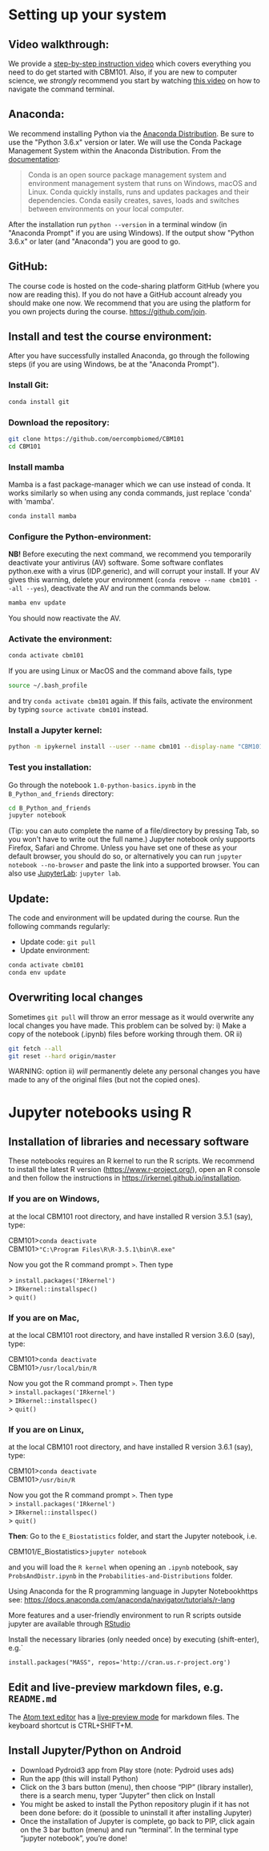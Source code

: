 # Setting up your system

## Video walkthrough: 
We provide a [step-by-step instruction video](https://www.youtube.com/watch?v=BF9OTam4nwk) which covers everything you need to do get started with CBM101. Also, if you are new to computer science, we *strongly* recommend you start by watching [this video](https://www.youtube.com/watch?v=4KpD-L8-uZQ) on how to navigate the command terminal.


## Anaconda:
We recommend installing Python via the [Anaconda Distribution](https://www.anaconda.com/download). Be sure to use the "Python 3.6.x" version or later. We will use the Conda Package Management System within the Anaconda Distribution. From the [documentation](https://conda.io/docs):
> Conda is an open source package management system and environment management system that runs on Windows, macOS and Linux. Conda quickly installs, runs and updates packages and their dependencies. Conda easily creates, saves, loads and switches between environments on your local computer.

After the installation run `python --version` in a terminal window (in "Anaconda Prompt" if you are using Windows). If the output show "Python 3.6.x" or later (and "Anaconda") you are good to go.

## GitHub:
The course code is hosted on the code-sharing platform GitHub (where you now are reading this). If you do not have a GitHub account already you should make one now. We recommend that you are using the platform for you own projects during the course. https://github.com/join.

## Install and test the course environment:

After you have successfully installed Anaconda, go through the following steps (if you are using Windows, be at the "Anaconda Prompt").

### Install Git:
```bash
conda install git
```
### Download the repository:
```bash
git clone https://github.com/oercompbiomed/CBM101
cd CBM101
```

### Install mamba
Mamba is a fast package-manager which we can use instead of conda. It works similarly so when using any conda commands, just replace 'conda' with 'mamba'.
```bash
conda install mamba
```

### Configure the Python-environment:
**NB!** Before executing the next command, we recommend you temporarily deactivate your antivirus (AV) software. Some software conflates python.exe with a virus (IDP.generic), and will corrupt your install. If your AV gives this warning, delete your environment (`conda remove --name cbm101 --all --yes`), deactivate the AV and run the commands below.
```bash
mamba env update
```
You should now reactivate the AV.

### Activate the environment:
```bash
conda activate cbm101
```
If you are using Linux or MacOS and the command above fails, type
```bash
source ~/.bash_profile
```
and try `conda activate cbm101` again. If this fails, activate the environment by typing `source activate cbm101` instead.

### Install a Jupyter kernel:
```bash
python -m ipykernel install --user --name cbm101 --display-name "CBM101"
```

### Test you installation:
Go through the notebook `1.0-python-basics.ipynb` in the `B_Python_and_friends` directory:
```bash
cd B_Python_and_friends
jupyter notebook
```
(Tip: you can auto complete the name of a file/directory by pressing Tab, so you won't have to write out the 
full name.) Jupyter notebook only supports Firefox, Safari and Chrome. Unless you have set one of these as your default browser, 
you should do so, or alternatively you can run `jupyter notebook --no-browser` and paste the link into a supported browser.
You can also use [JupyterLab](https://github.com/jupyterlab/jupyterlab): `jupyter lab`.

## Update:
The code and environment will be updated during the course. Run the following commands regularly:
* Update code: `git pull`
* Update environment:
```bash
conda activate cbm101
conda env update
```

## Overwriting local changes
Sometimes `git pull` will throw an error message as it would overwrite any local changes you have made. This 
problem can be solved by:
i) Make a copy of the notebook (.ipynb) files before working through them.
OR 
ii) 
```bash
git fetch --all
git reset --hard origin/master
```
WARNING: option ii) *will* permanently delete any personal changes you have made to any of the original files 
(but not the copied ones).

# Jupyter notebooks using R

## Installation of libraries and necessary software

These notebooks requires an R kernel to run the R scripts. We recommend to install the latest R version (https://www.r-project.org/), open an R console and then follow the instructions in https://irkernel.github.io/installation.

### If you are on **Windows**,

at the local CBM101 root directory, and have installed R version 3.5.1 (say), type:

CBM101>`conda deactivate` <br>
CBM101>`"C:\Program Files\R\R-3.5.1\bin\R.exe"` <br>

Now you got the R command prompt `>`. Then type <br>

  \> `install.packages('IRkernel')` <br>
  \> `IRkernel::installspec()` <br>
  \> `quit()`<br>

### If you are on **Mac**,

at the local CBM101 root directory, and have installed R version 3.6.0 (say), type:

CBM101>`conda deactivate` <br>
CBM101>`/usr/local/bin/R` <br>

Now you got the R command prompt `>`. Then type <br>
  \> `install.packages('IRkernel')` <br>
  \> `IRkernel::installspec()` <br>
  \> `quit()`<br>

### If you are on **Linux**,

at the local CBM101 root directory, and have installed R version 3.6.1 (say), type:

  CBM101>`conda deactivate` <br>
  CBM101>`/usr/bin/R` <br>

Now you got the R command prompt `>`. Then type <br>
    \> `install.packages('IRkernel')` <br>
    \> `IRkernel::installspec()` <br>
    \> `quit()`<br>


**Then**: Go to the `E_Biostatistics` folder, and start the Jupyter notebook, i.e.

CBM101/E_Biostatistics>`jupyter notebook`

and you will load the `R kernel` when opening an  `.ipynb`  notebook, say `ProbsAndDistr.ipynb` in the `Probabilities-and-Distributions` folder.



Using Anaconda for the R programming language in Jupyter Notebookhttps see: https://docs.anaconda.com/anaconda/navigator/tutorials/r-lang

More features and a user-friendly environment to run R scripts outside jupyter are available through [RStudio](https://www.rstudio.com)

Install the necessary libraries (only needed once) by executing (shift-enter), e.g.`

`install.packages("MASS", repos='http://cran.us.r-project.org')`

## Edit and live-preview markdown files, e.g. `README.md`

The [Atom text editor](https://atom.io)  has a [live-preview mode](https://github.com/atom/markdown-preview) for markdown files. The keyboard shortcut is CTRL+SHIFT+M.

## Install Jupyter/Python on Android


* Download Pydroid3 app from Play store (note: Pydroid uses ads)
* Run the app (this will install Python)
* Click on the 3 bars button (menu), then choose “PIP” (library installer), there is a search menu, typer “Jupyter” then click on Install
* You might be asked to install the Python repository plugin if it has not been done before: do it (possible to uninstall it after installing Jupyter)
* Once the installation of Jupyter is complete, go back to PIP, click again on the 3 bar button (menu) and run “terminal”. In the terminal type “jupyter notebook”, you’re done!
